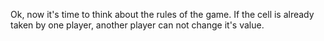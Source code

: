 Ok, now it's time to think about the rules of the game. 
If the cell is already taken by one player, another player can not change it's value.